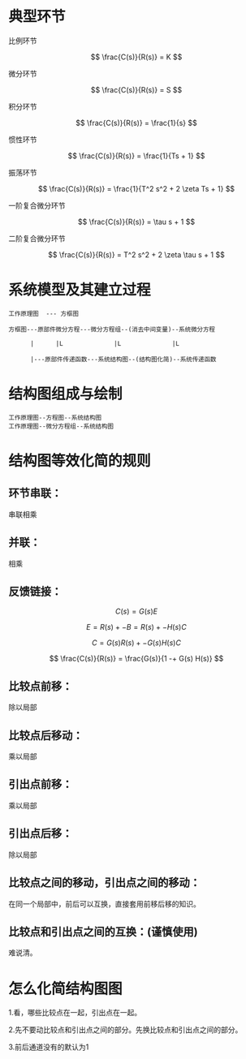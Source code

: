 # 典型环节

比例环节

$$ \frac{C(s)}{R(s)} = K $$

微分环节

$$ \frac{C(s)}{R(s)} = S $$

积分环节

$$ \frac{C(s)}{R(s)} = \frac{1}{s} $$

惯性环节

$$ \frac{C(s)}{R(s)} = \frac{1}{Ts + 1} $$

振荡环节

$$ \frac{C(s)}{R(s)} = \frac{1}{T^2 s^2 + 2 \zeta  Ts + 1} $$

一阶复合微分环节

$$ \frac{C(s)}{R(s)} = \tau s + 1 $$

二阶复合微分环节

$$ \frac{C(s)}{R(s)} = T^2 s^2 + 2 \zeta \tau s + 1 $$

# 系统模型及其建立过程

    工作原理图  --- 方框图

    方框图---原部件微分方程---微分方程组--(消去中间变量)--系统微分方程

          |      |L              |L              |L

          |---原部件传递函数---系统结构图--(结构图化简)--系统传递函数

# 结构图组成与绘制

    工作原理图--方程图--系统结构图
    工作原理图--微分方程组--系统结构图

# 结构图等效化简的规则

## 环节串联：

串联相乘


## 并联：

相乘

## 反馈链接：

$$ C(s) = G(s)  E $$

 $$ E = R(s) +- B = R(s) +- H(s)  C $$

$$ C = G(s)  R(s) +- G(s)  H(s)  C $$

$$ \frac{C(s)}{R(s)} = \frac{G(s)}{1 -+ G(s) H(s)} $$

## 比较点前移：

除以局部

## 比较点后移动：

乘以局部

## 引出点前移：

乘以局部

## 引出点后移：

除以局部

## 比较点之间的移动，引出点之间的移动：

在同一个局部中，前后可以互换，直接套用前移后移的知识。

## 比较点和引出点之间的互换：(谨慎使用)

难说清。

# 怎么化简结构图图

1.看，哪些比较点在一起，引出点在一起。

2.先不要动比较点和引出点之间的部分。先换比较点和引出点之间的部分。

3.前后通道没有的默认为1
